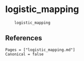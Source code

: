 # logistic_mapping

```@docs
    logistic_mapping
```

## References

```@bibliography
Pages = ["logistic_mapping.md"]
Canonical = false
```
